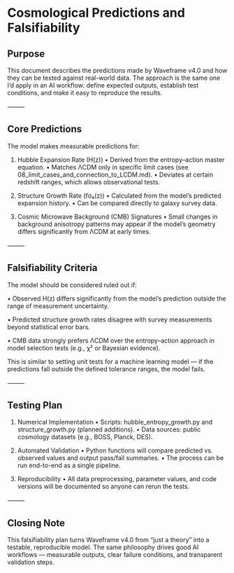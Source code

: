 # Cosmological Predictions and Falsifiability

## Purpose

This document describes the predictions made by Waveframe v4.0 and how they can be tested against real-world data.
The approach is the same one I’d apply in an AI workflow: define expected outputs, establish test conditions, and make it easy to reproduce the results.

⸻

## Core Predictions

The model makes measurable predictions for:

 1.	Hubble Expansion Rate (H(z))
	•	Derived from the entropy–action master equation.
	•	Matches ΛCDM only in specific limit cases (see 08_limit_cases_and_connection_to_LCDM.md).
	•	Deviates at certain redshift ranges, which allows observational tests.

 2.	Structure Growth Rate (fσ₈(z))
	•	Calculated from the model’s predicted expansion history.
	•	Can be compared directly to galaxy survey data.

 3.	Cosmic Microwave Background (CMB) Signatures
	•	Small changes in background anisotropy patterns may appear if the model’s geometry differs significantly from ΛCDM at early times.

⸻

## Falsifiability Criteria

The model should be considered ruled out if:
	
 •	Observed H(z) differs significantly from the model’s prediction outside the range of measurement uncertainty.
	
 •	Predicted structure growth rates disagree with survey measurements beyond statistical error bars.
	
 •	CMB data strongly prefers ΛCDM over the entropy–action approach in model selection tests (e.g., χ² or Bayesian evidence).

This is similar to setting unit tests for a machine learning model — if the predictions fall outside the defined tolerance ranges, the model fails.

⸻

## Testing Plan
	
 1.	Numerical Implementation
	•	Scripts: hubble_entropy_growth.py and structure_growth.py (planned additions).
	•	Data sources: public cosmology datasets (e.g., BOSS, Planck, DES).
	
 2.	Automated Validation
	•	Python functions will compare predicted vs. observed values and output pass/fail summaries.
	•	The process can be run end-to-end as a single pipeline.
	
 3.	Reproducibility
	•	All data preprocessing, parameter values, and code versions will be documented so anyone can rerun the tests.

⸻

## Closing Note

This falsifiability plan turns Waveframe v4.0 from “just a theory” into a testable, reproducible model.
The same philosophy drives good AI workflows — measurable outputs, clear failure conditions, and transparent validation steps.
